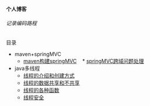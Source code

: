 #### 个人博客

###### 记录编码路程

目录

* maven+springMVC
    * [maven构建springMVC](http://note.youdao.com/noteshare?id=3f043dfffc17d6c64174df856723cfed)
    * [springMVC跨域问题处理](http://note.youdao.com/noteshare?id=17d9d9530022c507b39601203813b492)
* java多线程
    * [线程的介绍和创建方式](http://note.youdao.com/noteshare?id=f35b1a0935a04404f7e5fa4b4d128c53)
    * [线程的数据共享和不共享](http://note.youdao.com/noteshare?id=17a1b55a6a093656018215e338643ebc)
    * [线程的各种函数](http://note.youdao.com/noteshare?id=465fb7ba5e790691a27ea77b9a82c7c6)
    * [线程安全](http://note.youdao.com/noteshare?id=a4eabd559165bc7873c39bed347c4c0f)
